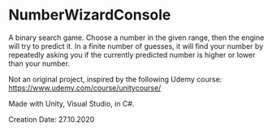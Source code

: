 # NumberWizardConsole

A binary search game. Choose a number in the given range, then the engine will try to predict it. In a finite number of guesses, it will find your number by repeatedly asking you if the currently predicted number is higher or lower than your number. 

Not an original project, inspired by the following Udemy course: https://www.udemy.com/course/unitycourse/

Made with Unity, Visual Studio, in C#.

Creation Date: 27.10.2020
